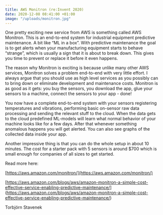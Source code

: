 ```yaml
---
title: AWS Monitron (re:Invent 2020)
date: 2020-12-08 08:41:00 +01:00
image: "/uploads/monitron.jpg"
---
```


One pretty exciting new service from AWS is something called AWS Monitron. This is an end-to-end system for industrial equipment predictive maintenance. A bit like “ML in a box”. With predictive maintenance the goal is to get alerts when your manufacturing equipment starts to behave “strange”, which is usually a sign that it is about to break down. This gives you time to prevent or replace it before it even happens.

The reason why Monitron is exciting is because unlike many other AWS services, Monitron solves a problem end-to-end with very little effort. I always argue that you should use as high level services as you possibly can to bring down or eliminate development and maintenance costs. Monitron is as good as it gets: you buy the sensors, you download the app, glue your sensors to a machine, connect the sensors to your app - done!

You now have a complete end-to-end system with your sensors registering temperatures and vibrations, performing basic on-sensor raw data processing and sending the relevant stuff to the cloud. When the data gets to the cloud predefined ML-models will learn what normal behavior of your machine looks like for a few days. After that whenever something anomalous happens you will get alerted. You can also see graphs of the collected data inside your app. 

Another impressive thing is that you can do the whole setup in about 10 minutes. The cost for a starter pack with 5 sensors is around $700 which is small enough for companies of all sizes to get started. 


Read more here:

[https://aws.amazon.com/monitron/](https://aws.amazon.com/monitron/)

[https://aws.amazon.com/blogs/aws/amazon-monitron-a-simple-cost-effective-service-enabling-predictive-maintenance/]
(https://aws.amazon.com/blogs/aws/amazon-monitron-a-simple-cost-effective-service-enabling-predictive-maintenance/)

Torbjörn Stavenek

